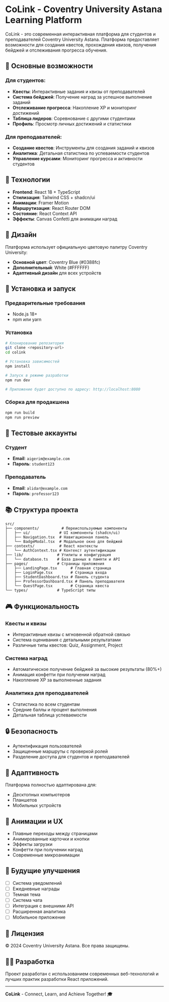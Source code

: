 # CoLink - Coventry University Astana Learning Platform

CoLink - это современная интерактивная платформа для студентов и преподавателей Coventry University Astana. Платформа предоставляет возможности для создания квестов, прохождения квизов, получения бейджей и отслеживания прогресса обучения.

## 🎯 Основные возможности

### Для студентов:
- **Квесты**: Интерактивные задания и квизы от преподавателей
- **Система бейджей**: Получение наград за успешное выполнение заданий
- **Отслеживание прогресса**: Накопление XP и мониторинг достижений
- **Таблица лидеров**: Соревнование с другими студентами
- **Профиль**: Просмотр личных достижений и статистики

### Для преподавателей:
- **Создание квестов**: Инструменты для создания заданий и квизов
- **Аналитика**: Детальная статистика по успеваемости студентов
- **Управление курсами**: Мониторинг прогресса и активности студентов

## 🚀 Технологии

- **Frontend**: React 18 + TypeScript
- **Стилизация**: Tailwind CSS + shadcn/ui
- **Анимации**: Framer Motion
- **Маршрутизация**: React Router DOM
- **Состояние**: React Context API
- **Эффекты**: Canvas Confetti для анимации наград

## 🎨 Дизайн

Платформа использует официальную цветовую палитру Coventry University:
- **Основной цвет**: Coventry Blue (#0388fc)
- **Дополнительный**: White (#FFFFFF)
- **Адаптивный дизайн** для всех устройств

## 🔧 Установка и запуск

### Предварительные требования
- Node.js 18+ 
- npm или yarn

### Установка
```bash
# Клонирование репозитория
git clone <repository-url>
cd colink

# Установка зависимостей
npm install

# Запуск в режиме разработки
npm run dev

# Приложение будет доступно по адресу: http://localhost:8080
```

### Сборка для продакшена
```bash
npm run build
npm run preview
```

## 👥 Тестовые аккаунты

### Студент
- **Email**: `aigerim@example.com`
- **Пароль**: `student123`

### Преподаватель  
- **Email**: `alidar@example.com`
- **Пароль**: `professor123`

## 📚 Структура проекта

```
src/
├── components/          # Переиспользуемые компоненты
│   ├── ui/             # UI компоненты (shadcn/ui)
│   ├── Navigation.tsx  # Навигационная панель
│   └── BadgeModal.tsx  # Модальное окно для бейджей
├── contexts/           # React контексты
│   └── AuthContext.tsx # Контекст аутентификации
├── lib/               # Утилиты и конфигурация
│   └── database.ts    # База данных в памяти и API
├── pages/             # Страницы приложения
│   ├── LandingPage.tsx      # Главная страница
│   ├── LoginPage.tsx        # Страница входа
│   ├── StudentDashboard.tsx # Панель студента
│   ├── ProfessorDashboard.tsx # Панель преподавателя
│   └── QuestPage.tsx        # Страница квеста
└── types/             # TypeScript типы
```

## 🎮 Функциональность

### Квесты и квизы
- Интерактивные квизы с мгновенной обратной связью
- Система оценивания с детальными результатами
- Различные типы квестов: Quiz, Assignment, Project

### Система наград
- Автоматическое получение бейджей за высокие результаты (80%+)
- Анимация конфетти при получении наград
- Накопление XP за выполненные задания

### Аналитика для преподавателей
- Статистика по всем студентам
- Средние баллы и процент выполнения
- Детальная таблица успеваемости

## 🔒 Безопасность

- Аутентификация пользователей
- Защищенные маршруты с проверкой ролей
- Разделение доступа для студентов и преподавателей

## 📱 Адаптивность

Платформа полностью адаптирована для:
- Десктопных компьютеров
- Планшетов
- Мобильных устройств

## 🎨 Анимации и UX

- Плавные переходы между страницами
- Анимированные карточки и кнопки
- Эффекты загрузки
- Конфетти при получении наград
- Современные микроанимации

## 🚀 Будущие улучшения

- [ ] Система уведомлений
- [ ] Ежедневные награды
- [ ] Темная тема
- [ ] Система чата
- [ ] Интеграция с внешними API
- [ ] Расширенная аналитика
- [ ] Мобильное приложение

## 📄 Лицензия

© 2024 Coventry University Astana. Все права защищены.

## 👨‍💻 Разработка

Проект разработан с использованием современных веб-технологий и лучших практик разработки React приложений.

---

**CoLink** - Connect, Learn, and Achieve Together! 🎓
